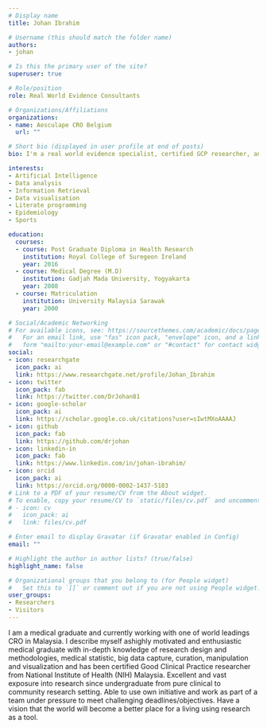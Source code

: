 ```yaml
---
# Display name
title: Johan Ibrahim

# Username (this should match the folder name)
authors:
- johan

# Is this the primary user of the site?
superuser: true

# Role/position
role: Real World Evidence Consultants

# Organizations/Affiliations
organizations:
- name: Aesculape CRO Belgium
  url: ""

# Short bio (displayed in user profile at end of posts)
bio: I'm a real world evidence specialist, certified GCP researcher, and medical doctor by training who loves programming and data science.

interests:
- Artificial Intelligence
- Data analysis
- Information Retrieval
- Data visualisation
- Literate programming
- Epidemiology
- Sports

education:
  courses:
  - course: Post Graduate Diploma in Health Research
    institution: Royal College of Suregeon Ireland
    year: 2016
  - course: Medical Degree (M.D)
    institution: Gadjah Mada University, Yogyakarta
    year: 2008
  - course: Matriculation
    institution: University Malaysia Sarawak
    year: 2000

# Social/Academic Networking
# For available icons, see: https://sourcethemes.com/academic/docs/page-builder/#icons
#   For an email link, use "fas" icon pack, "envelope" icon, and a link in the
#   form "mailto:your-email@example.com" or "#contact" for contact widget.
social:
- icon: researchgate
  icon_pack: ai
  link: https://www.researchgate.net/profile/Johan_Ibrahim
- icon: twitter
  icon_pack: fab
  link: https://twitter.com/DrJohan81
- icon: google-scholar
  icon_pack: ai
  link: https://scholar.google.co.uk/citations?user=sIwtMXoAAAAJ
- icon: github
  icon_pack: fab
  link: https://github.com/drjohan
- icon: linkedin-in
  icon_pack: fab
  link: https://www.linkedin.com/in/johan-ibrahim/
- icon: orcid
  icon_pack: ai
  link: https://orcid.org/0000-0002-1437-5183
# Link to a PDF of your resume/CV from the About widget.
# To enable, copy your resume/CV to `static/files/cv.pdf` and uncomment the lines below.
# - icon: cv
#   icon_pack: ai
#   link: files/cv.pdf

# Enter email to display Gravatar (if Gravatar enabled in Config)
email: ""

# Highlight the author in author lists? (true/false)
highlight_name: false

# Organizational groups that you belong to (for People widget)
#   Set this to `[]` or comment out if you are not using People widget.
user_groups:
- Researchers
- Visitors
---
```


I am a medical graduate and currently working with one of world leadings CRO in Malaysia. I describe myself ashighly motivated and enthusiastic medical graduate with in-depth knowledge of research design and methodologies, medical statistic, big data capture, curation, manipulation and visualization and has been certified Good Clinical Practice researcher from National Institute of Health (NIH) Malaysia. Excellent and vast exposure into research since undergraduate from pure clinical to community research setting. Able to use own initiative and work as part of a team under pressure to meet challenging deadlines/objectives. Have a vision that the world will become a better place for a living using research as a tool.
